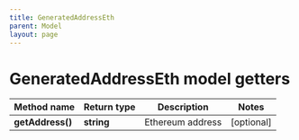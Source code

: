```yaml
---
title: GeneratedAddressEth
parent: Model
layout: page
---
```


# GeneratedAddressEth model getters

Method name | Return type | Description | Notes
------------ | ------------- | ------------- | -------------
**getAddress()** | **string** | Ethereum address | [optional]


